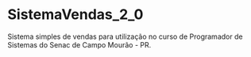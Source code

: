 # SistemaVendas_2_0

Sistema simples de vendas para utilização no curso de Programador de Sistemas do Senac de Campo Mourão - PR.
